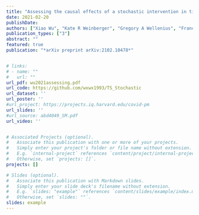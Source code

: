 ```yaml
---
title: "Assessing the causal effects of a stochastic intervention in time series data: Are heat alerts effective in preventing deaths and hospitalizations?"
date: 2021-02-20
publishDate:
authors: ["Xiao Wu", "Kate R Weinberger", "Gregory A Wellenius", "Francesca Dominici", "Danielle Braun"]
publication_types: ["3"]
abstract: ""
featured: true
publication: "*arXiv preprint arXiv:2102.10478*"


# links:
# - name: ""
#   url: ""
url_pdf: wu2021assessing.pdf
url_code: https://github.com/wxwx1993/TS_Stochastic
url_dataset: ''
url_poster: ''
#url_project: https://projects.iq.harvard.edu/covid-pm
url_slides: ''
#url_source: abd4049_SM.pdf
url_video: ''


# Associated Projects (optional).
#   Associate this publication with one or more of your projects.
#   Simply enter your project's folder or file name without extension.
#   E.g. `internal-project` references `content/project/internal-project/index.md`.
#   Otherwise, set `projects: []`.
projects: []

# Slides (optional).
#   Associate this publication with Markdown slides.
#   Simply enter your slide deck's filename without extension.
#   E.g. `slides: "example"` references `content/slides/example/index.md`.
#   Otherwise, set `slides: ""`.
slides: example
---
```

